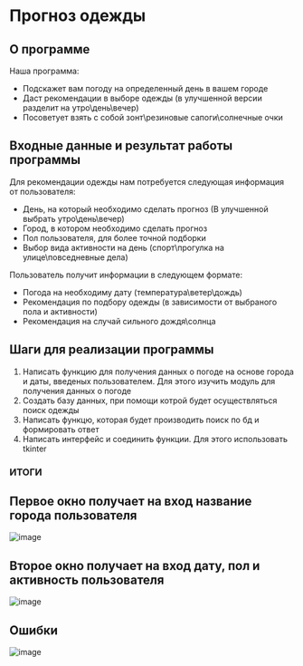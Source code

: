 # Прогноз одежды
## О программе ##

Наша программа:
* Подскажет вам погоду на определенный день в вашем городе
* Даст рекомендации в выборе одежды (в улучшенной версии разделит на утро\день\вечер)
* Посоветует взять с собой зонт\резиновые сапоги\солнечные очки

## Входные данные и результат работы программы ##

Для рекомендации одежды нам потребуется следующая информация от пользователя:
* День, на который необходимо сделать прогноз (В улучшенной выбрать утро\день\вечер)
* Город, в котором необходимо сделать прогноз
* Пол пользователя, для более точной подборки
* Выбор вида активности на день (спорт\прогулка на улице\повседневные дела)

Пользователь получит информации в следующем формате:
* Погода на необходиму дату (температура\ветер\дождь)
* Рекомендация по подбору одежды (в зависимости от выбраного пола и активности)
* Рекомендация на случай сильного дождя\солнца

## Шаги для реализации программы ##
1. Написать функцию для получения данных о погоде на основе города и даты, введеных пользователем. Для этого изучить модуль для получения данных о погоде
2. Создать базу данных, при помощи котрой будет осуществляться поиск одежды
3. Написать функцю, которая будет производить поиск по бд и формировать ответ
4. Написать интерфейс и соединить функции. Для этого использовать tkinter

### ИТОГИ ### 

## Первое окно получает на вход название города пользователя  ##
![image](https://user-images.githubusercontent.com/99526918/212069090-69383765-e876-46a7-8395-6cb136671eda.png)


## Второe окно получает на вход дату, пол и активность пользователя ##
![image](https://user-images.githubusercontent.com/99526918/212069260-e5776daa-f2f0-4c14-b5de-5e8276aef959.png)

## Ошибки
![image](https://user-images.githubusercontent.com/99526918/212069023-6a4db738-03ea-4e38-a1c4-5a2b01dd4196.png)


